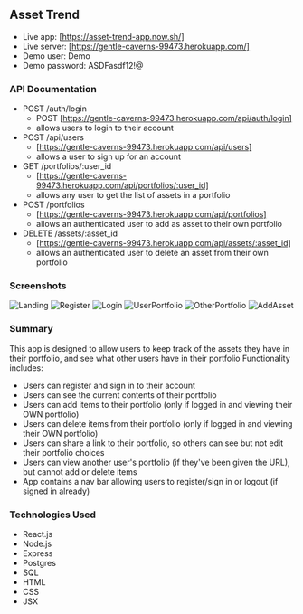 ## Asset Trend
* Live app: [https://asset-trend-app.now.sh/]
* Live server: [https://gentle-caverns-99473.herokuapp.com/]
* Demo user: Demo
* Demo password: ASDFasdf12!@

### API Documentation
* POST /auth/login
  * POST [https://gentle-caverns-99473.herokuapp.com/api/auth/login]
  * allows users to login to their account
* POST /api/users
  * [https://gentle-caverns-99473.herokuapp.com/api/users]
  * allows a user to sign up for an account
* GET /portfolios/:user_id
  * [https://gentle-caverns-99473.herokuapp.com/api/portfolios/:user_id]
  * allows any user to get the list of assets in a portfolio
* POST /portfolios
  * [https://gentle-caverns-99473.herokuapp.com/api/portfolios]
  * allows an authenticated user to add as asset to their own portfolio
* DELETE /assets/:asset_id
  * [https://gentle-caverns-99473.herokuapp.com/api/assets/:asset_id]
  * allows an authenticated user to delete an asset from their own portfolio


### Screenshots

![Landing](/images/landingP.png)
![Register](/images/registerP.png)
![Login](/images/loginP.png)
![UserPortfolio](/images/currentUserP.png)
![OtherPortfolio](/images/otherUserP.png)
![AddAsset](/images/addAssetP.png)


### Summary
This app is designed to allow users to keep track of the assets they have in their portfolio, and see what other users have in their portfolio
Functionality includes:
* Users can register and sign in to their account
* Users can see the current contents of their portfolio
* Users can add items to their portfolio (only if logged in and viewing their OWN portfolio)
* Users can delete items from their portfolio (only if logged in and viewing their OWN portfolio)
* Users can share a link to their portfolio, so others can see but not edit their portfolio choices
* Users can view another user's portfolio (if they've been given the URL), but cannot add or delete items
* App contains a nav bar allowing users to register/sign in or logout (if signed in already)

### Technologies Used
* React.js
* Node.js
* Express
* Postgres
* SQL
* HTML
* CSS
* JSX
